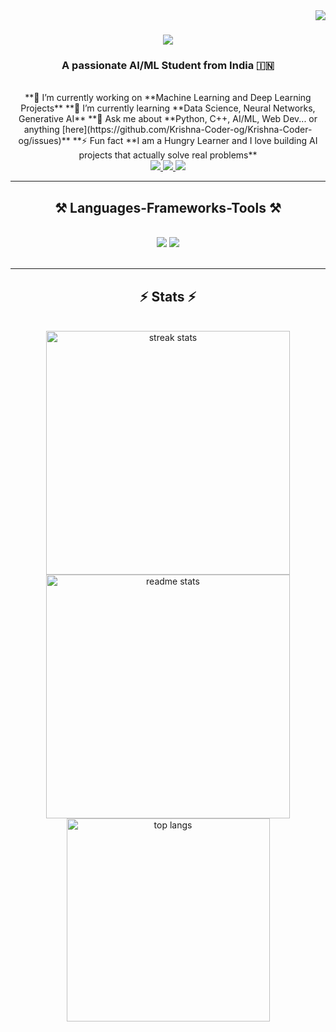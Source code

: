 <img align="right" src="https://visitor-badge.laobi.icu/badge?page_id=Krishna-Coder-og.Krishna-Coder-og" />

<h1 align="center">
    <img src="https://readme-typing-svg.herokuapp.com/?font=Righteous&size=35&center=true&vCenter=true&width=500&height=70&duration=4000&lines=Hi+There!+👋;+I'm+Krishna+Shankar+Maurya!;" />
</h1>

<h3 align="center">A passionate AI/ML Student from India 🇮🇳</h3>

<br/>

<div align="center">
 **🔭 I’m currently working on **Machine Learning and Deep Learning Projects**  
 **🌱 I’m currently learning **Data Science, Neural Networks, Generative AI**  
 **💬 Ask me about **Python, C++, AI/ML, Web Dev... or anything [here](https://github.com/Krishna-Coder-og/Krishna-Coder-og/issues)**  
 **⚡ Fun fact **I am a Hungry Learner and I love building AI projects that actually solve real problems**
</div>
 
<div align="center"> 
  <a href="mailto:mauryakrishna2022@gmail.com">
    <img src="https://img.shields.io/badge/Gmail-333333?style=for-the-badge&logo=gmail&logoColor=red" />
  </a>
  <a href="https://linkedin.com/in/krishna-shankar-maurya-24631a323" target="_blank">
    <img src="https://img.shields.io/badge/LinkedIn-0077B5?style=for-the-badge&logo=linkedin&logoColor=white" target="_blank" />
  </a>
  <a href="https://krishna-coder-og.github.io" target="_blank">
     <img src="https://img.shields.io/badge/Portfolio-FF5722?style=for-the-badge&logo=todoist&logoColor=white" target="_blank" />
  </a>
</div>

<hr/>

<h2 align="center">⚒️ Languages-Frameworks-Tools ⚒️</h2>
<br/>
<div align="center">
    <img src="https://skillicons.dev/icons?i=python,numpy,html,css,vscode,github,figma,tailwind,git,r" />
    <img src="https://skillicons.dev/icons?i=nodejs,c,javascript,tensorflow,typescript,express,firebase,mongodb,c,java,nextjs,mysql,flask" /><br>
</div>

<br/>
<hr/>

<h2 align="center">⚡ Stats ⚡</h2>
<br>
<div align="center">
  <img width=390 src="https://github-readme-streak-stats.herokuapp.com/?user=Krishna-Coder-og&count_private=true&theme=react&border_radius=10" alt="streak stats"/>
  <img width=390 src="https://github-readme-stats.vercel.app/api?username=Krishna-Coder-og&count_private=true&show_icons=true&theme=react&rank_icon=github&border_radius=10" alt="readme stats" />
  <br/>
  <img width=325 align="center" src="https://github-readme-stats.vercel.app/api/top-langs/?username=Krishna-Coder-og&hide=HTML&langs_count=8&layout=compact&theme=react&border_radius=10&size_weight=0.5&count_weight=0.5" alt="top langs" />
</div>
